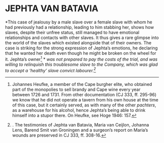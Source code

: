 # JEPHTA VAN BATAVIA

*This case of jealousy by a male slave over a female slave with whom he had previously had a relationship, leading to him stabbing her, shows how slaves, despite their unfree status, still managed to have emotional relationships and contacts with other slaves. It thus gives a rare glimpse into the world of the slaves which existed alongside that of their owners. The case is striking for the strong expression of Jephta’s emotions, he declaring that he wanted her death even though he might be broken on the wheel for it. Jephta’s owner[^1] * *was not prepared to pay the costs of the trial, and was willing to relinquish this troublesome slave to the Company, which was glad to accept a ‘healthy’ slave convict labourer.[^2]*

[^1]: Johannes Heufke, a member of the Cape burgher elite, who obtained part of the monopolies to sell brandy and Cape wine every year between 1726 and 1731. From other documentation (CJ 333, ff. 295-96) we know that he did not operate a tavern from his own house at the time of this case, but it certainly served, as with many of the other *pachters*, as a warehouse for his alcohol, hence Jephta’s being able to drink himself into a stupor there. On Heufke, see Hoge 1946: 157.

[^2]: . The testimonies of Jephta van Batavia, Maria van Ceijlon, Johanna Lens, Barend Smit van Groningen and a surgeon’s report on Maria’s wounds are preserved in CJ 333, ff. 308-16.